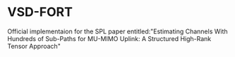 # VSD-FORT
Official implementaion for the SPL paper entitled:"Estimating Channels With Hundreds of Sub-Paths for MU-MIMO Uplink: A Structured High-Rank Tensor Approach"
